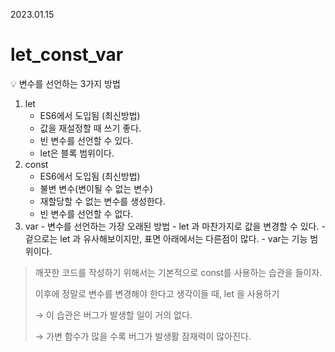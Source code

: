 2023.01.15

# let_const_var

<aside>
💡 변수를 선언하는 3가지 방법

1. let
   - ES6에서 도입됨 (최신방법)
   - 값을 재설정할 때 쓰기 좋다.
   - 빈 변수를 선언할 수 있다.
   - let은 블록 범위이다.
2. const
   - ES6에서 도입됨 (최신방법)
   - 불변 변수(변이될 수 없는 변수)
   - 재할당할 수 없는 변수를 생성한다.
   - 빈 변수를 선언할 수 없다.
3. var - 변수를 선언하는 가장 오래된 방법 - let 과 마찬가지로 값을 변경할 수 있다. - 겉으로는 let 과 유사해보이지만, 표면 아래에서는 다른점이 많다. - var는 기능 범위이다.
</aside>

> 깨끗한 코드를 작성하기 위해서는 기본적으로 const를 사용하는 습관을 들이자.
>
> 이후에 정말로 변수를 변경해야 한다고 생각이들 때, let 을 사용하기
>
> → 이 습관은 버그가 발생할 일이 거의 없다.
>
> → 가변 함수가 많을 수록 버그가 발생활 잠재력이 많아진다.
